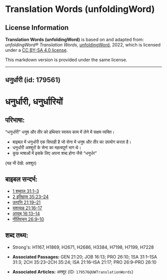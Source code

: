 # Translation Words (unfoldingWord)

## License Information

**Translation Words (unfoldingWord)** is based on and adapted from: _unfoldingWord® Translation Words_, [unfoldingWord](https://unfoldingword.org/utw), 2022, which is licensed under a [CC BY-SA 4.0 license](https://creativecommons.org/licenses/by-sa/4.0/legalcode.en).

This markdown version is provided under the same license.



--------------------------------

## धनुर्धारी (id: 179561)

धनुर्धारी, धनुर्धारियों
=======================

परिभाषा:
--------

“धनुर्धारी” धनुष और तीर को हथियार स्वरूप काम में लेने में सक्षम व्यक्ति।

* बाइबल में धनुर्धारी एक सिपाही है जो सेना में धनुष और तीर का उपयोग करता है।
* धनुर्धारी अश्शूरों के सेना का महत्वपूर्ण भाग थे।
* कुछ भाषाओं में इसके लिए अपना शब्द होगा जैसे “धनुर्धर”

(यह भी देखें: अश्शूर)

बाइबल सन्दर्भ:
--------------

* [1 शमूएल 31:1–3](https://ref.ly/1Sam0:0)
* [2 इतिहास 35:23–24](https://ref.ly/2Chr0:0)
* [उत्पत्ति 21:19–21](https://ref.ly/Gen21:19-Gen21:21)
* [यशायाह 21:16–17](https://ref.ly/Isa21:16-Isa21:17)
* [अय्यूब 16:13–14](https://ref.ly/Job16:13-Job16:14)
* [नीतिवचन 26:9–10](https://ref.ly/Prov26:9-Prov26:10)

शब्द तथ्य:
----------

* Strong's: H1167, H1869, H2671, H2686, H3384, H7198, H7199, H7228

* **Associated Passages:** GEN 21:20; JOB 16:13; PRO 26:10; 1SA 31:1–1SA 31:3; 2CH 35:23–2CH 35:24; ISA 21:16–ISA 21:17; PRO 26:9–PRO 26:10
* **Associated Articles:** अश्शूर (ID: `179576@UWTranslationWords`)

